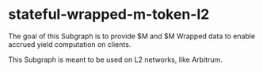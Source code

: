 # stateful-wrapped-m-token-l2

The goal of this Subgraph is to provide $M and $M Wrapped data to enable accrued yield computation on clients.

This Subgraph is meant to be used on L2 networks, like Arbitrum.

